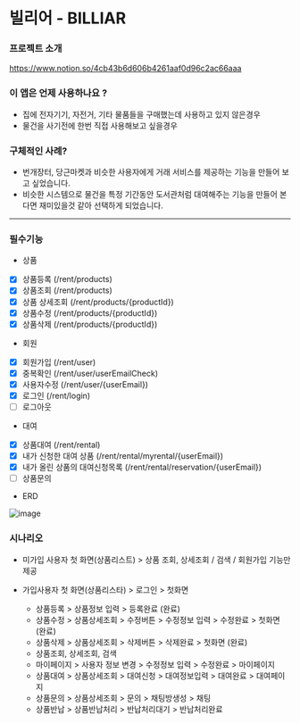 # 빌리어 - BILLIAR

### 프로젝트 소개
https://www.notion.so/4cb43b6d606b4261aaf0d96c2ac66aaa

### 이 앱은 언제 사용하나요 ?
* 집에 전자기기, 자전거, 기타 물품들을 구매했는데 사용하고 있지 않은경우
* 물건을 사기전에 한번 직접 사용해보고 싶을경우

### 구체적인 사례?
* 번개장터, 당근마켓과 비슷한 사용자에게 거래 서비스를 제공하는 기능을 만들어 보고 싶었습니다.
* 비슷한 시스템으로 물건을 특정 기간동안 도서관처럼 대여해주는 기능을 만들어 본다면 재미있을것 같아 선택하게 되었습니다.

------------------------------------------------------------------------------------------------

### 필수기능

* 상품
- [x] 상품등록 (/rent/products)
- [x] 상품조회 (/rent/products)
- [x] 상품 상세조회 (/rent/products/{productId})
- [x] 상품수정 (/rent/products/{productId})
- [x] 상품삭제 (/rent/products/{productId})

* 회원
- [x] 회원가입 (/rent/user)
- [x] 중복확인 (/rent/user/userEmailCheck)
- [x] 사용자수정 (/rent/user/{userEmail})
- [x] 로그인 (/rent/login)
- [ ] 로그아웃

* 대여

- [x] 상품대여 (/rent/rental)
- [x] 내가 신청한 대여 상품 (/rent/rental/myrental/{userEmail})
- [x] 내가 올린 상품의 대여신청목록 (/rent/rental/reservation/{userEmail})
- [ ] 상품문의

* ERD

![image](https://user-images.githubusercontent.com/50834204/138483240-d11d2200-8b94-48e9-b1c4-8e9fccd58575.png)

### 시나리오

* 미가입 사용자
첫 화면(상품리스트) > 상품 조회, 상세조회 / 검색  / 회원가입 기능만 제공

* 가입사용자
첫 화면(상품리스타) > 로그인 > 첫화면
  * 상품등록 > 상품정보 입력 > 등록완료 (완료)
  * 상품수정 > 상품상세조회 > 수정버튼 > 수정정보 입력 > 수정완료 > 첫화면 (완료)
  * 상품삭제 > 상품상세조회 > 삭제버튼 > 삭제완료 > 첫화면 (완료)
  * 상품조회, 상세조회, 검색
  * 마이페이지 > 사용자 정보 변경 > 수정정보 입력 > 수정완료 > 마이페이지 
  * 상품대여 > 상품상세조회 > 대여신청 > 대여정보입력 > 대여완료 > 대여페이지
  * 상품문의 > 상품상세조회 > 문의 > 채팅방생성 > 채팅
  * 상품반납 > 상품반납처리 > 반납처리대기 > 반납처리완료
